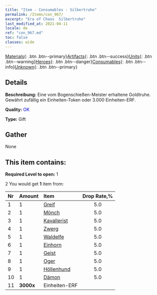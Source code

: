 ```yaml
---
title: "Item - Consumables - Silbertruhe"
permalink: /Items/con_967/
excerpt: "Era of Chaos  Silbertruhe"
last_modified_at: 2021-04-11
locale: de
ref: "con_967.md"
toc: false
classes: wide
---
```

 [Materials](/de/Items/){: .btn .btn--primary}[Artifacts](/de/Items/Artifacts/){: .btn .btn--success}[Units](/de/Items/Units/){: .btn .btn--warning}[Heroes](/de/Items/Heroes/){: .btn .btn--danger}[Consumables](/de/Items/Consumables/){: .btn .btn--info}[Unknown](/de/Items/Unknown/){: .btn .btn--primary}

## Details
 **Beschreibung:** Eine vom Bogenschießen-Meister erhaltene Goldtruhe. Gewährt zufällig ein Einheiten-Token oder 3.000 Einheiten-ERF.

 **Quality:** <span style="color: #0000CD">OK</span>

 **Type:** Gift

## Gather

  None

## This item contains:

 **Required Level to open:** 1

 2 You would get **1** item  from:

  | Nr | Amount |     Item    | Drop Rate,% |
  |:---|:-------|:------------|:---------:|
  | 1 | 1 | [Greif](/de/Items/unt_192/) | 5.0 | 
  | 2 | 1 | [Mönch](/de/Items/unt_194/) | 5.0 | 
  | 3 | 1 | [Kavallerist](/de/Items/unt_195/) | 5.0 | 
  | 4 | 1 | [Zwerg](/de/Items/unt_200/) | 5.0 | 
  | 5 | 1 | [Waldelfe](/de/Items/unt_201/) | 5.0 | 
  | 6 | 1 | [Einhorn](/de/Items/unt_204/) | 5.0 | 
  | 7 | 1 | [Geist](/de/Items/unt_210/) | 5.0 | 
  | 8 | 1 | [Oger](/de/Items/unt_220/) | 5.0 | 
  | 9 | 1 | [Höllenhund](/de/Items/unt_228/) | 5.0 | 
  | 10 | 1 | [Dämon](/de/Items/unt_229/) | 5.0 | 
  | 11 |  **3000x** | Einheiten-ERF |  | 50.0 | 
